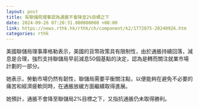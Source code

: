 ```yaml
---
layout: post
title: 有聯儲局理事認為通脹不會降至2%目標之下
date: 2024-09-26 07:20:31.000000000 +08:00
link: https://news.rthk.hk/rthk/ch/component/k2/1772075-20240926.htm
categories: rthk
---
```


美國聯儲局理事庫格勒表示，美國的貨幣政策具有限制性，由於通脹持續回落，減息是合理，強烈支持聯儲局早前減息50個基點的決定，認為是轉而關注就業市場計劃的一部分。

她表示，勞動市場仍然有韌性，聯儲局需要平衡關注點，以便能夠在避免不必要的痛苦和經濟疲軟同時，在通脹放緩方面繼續取得進展。

她預計，通脹不會降至聯儲局2%目標之下，又指抗通脹仍未取得勝利。
